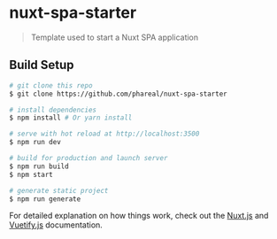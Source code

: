 # nuxt-spa-starter

> Template used to start a Nuxt SPA application

## Build Setup

``` bash
# git clone this repo
$ git clone https://github.com/phareal/nuxt-spa-starter

# install dependencies
$ npm install # Or yarn install

# serve with hot reload at http://localhost:3500
$ npm run dev

# build for production and launch server
$ npm run build
$ npm start

# generate static project
$ npm run generate
```

For detailed explanation on how things work, check out the [Nuxt.js](https://github.com/nuxt/nuxt.js) and [Vuetify.js](https://vuetifyjs.com/) documentation.
